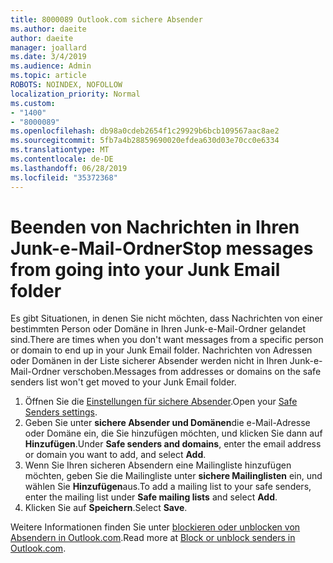 ```yaml
---
title: 8000089 Outlook.com sichere Absender
ms.author: daeite
author: daeite
manager: joallard
ms.date: 3/4/2019
ms.audience: Admin
ms.topic: article
ROBOTS: NOINDEX, NOFOLLOW
localization_priority: Normal
ms.custom:
- "1400"
- "8000089"
ms.openlocfilehash: db98a0cdeb2654f1c29929b6bcb109567aac8ae2
ms.sourcegitcommit: 5fb7a4b28859690020efdea630d03e70cc0e6334
ms.translationtype: MT
ms.contentlocale: de-DE
ms.lasthandoff: 06/28/2019
ms.locfileid: "35372368"
---
```

# <a name="stop-messages-from-going-into-your-junk-email-folder"></a><span data-ttu-id="1221f-102">Beenden von Nachrichten in Ihren Junk-e-Mail-Ordner</span><span class="sxs-lookup"><span data-stu-id="1221f-102">Stop messages from going into your Junk Email folder</span></span>

<span data-ttu-id="1221f-103">Es gibt Situationen, in denen Sie nicht möchten, dass Nachrichten von einer bestimmten Person oder Domäne in Ihren Junk-e-Mail-Ordner gelandet sind.</span><span class="sxs-lookup"><span data-stu-id="1221f-103">There are times when you don't want messages from a specific person or domain to end up in your Junk Email folder.</span></span> <span data-ttu-id="1221f-104">Nachrichten von Adressen oder Domänen in der Liste sicherer Absender werden nicht in Ihren Junk-e-Mail-Ordner verschoben.</span><span class="sxs-lookup"><span data-stu-id="1221f-104">Messages from addresses or domains on the safe senders list won't get moved to your Junk Email folder.</span></span>

1. <span data-ttu-id="1221f-105">Öffnen Sie die [Einstellungen für sichere Absender](https://go.microsoft.com/fwlink/?linkid=2035804).</span><span class="sxs-lookup"><span data-stu-id="1221f-105">Open your [Safe Senders settings](https://go.microsoft.com/fwlink/?linkid=2035804).</span></span>
2. <span data-ttu-id="1221f-106">Geben Sie unter **sichere Absender und Domänen**die e-Mail-Adresse oder Domäne ein, die Sie hinzufügen möchten, und klicken Sie dann auf **Hinzufügen**.</span><span class="sxs-lookup"><span data-stu-id="1221f-106">Under **Safe senders and domains**, enter the email address or domain you want to add, and select **Add**.</span></span>
3. <span data-ttu-id="1221f-107">Wenn Sie Ihren sicheren Absendern eine Mailingliste hinzufügen möchten, geben Sie die Mailingliste unter **sichere Mailinglisten** ein, und wählen Sie **Hinzufügen**aus.</span><span class="sxs-lookup"><span data-stu-id="1221f-107">To add a mailing list to your safe senders, enter the mailing list under **Safe mailing lists** and select **Add**.</span></span>
4. <span data-ttu-id="1221f-108">Klicken Sie auf **Speichern**.</span><span class="sxs-lookup"><span data-stu-id="1221f-108">Select **Save**.</span></span>

<span data-ttu-id="1221f-109">Weitere Informationen finden Sie unter [blockieren oder unblocken von Absendern in Outlook.com](https://support.office.com/article/afba1c94-77bb-4f50-8b85-057cf52f4d5e).</span><span class="sxs-lookup"><span data-stu-id="1221f-109">Read more at [Block or unblock senders in Outlook.com](https://support.office.com/article/afba1c94-77bb-4f50-8b85-057cf52f4d5e).</span></span>